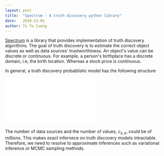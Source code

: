 ```yaml
---
layout: post
title:  "Spectrum - A truth discovery python library"
date:   2018-12-01
author: To Tu Cuong
---
```


[Spectrum](https://github.com/totucuong/spectrum) is a library that provides implementation of truth discovery algorithms. The goal of truth discovery is to estimate the correct object values as well as data sources' trustworthiness. An object's value can be discrete or continuous. For example, a person's birthplace has a discrete domain, i.e, the birth location. Whereas a stock price is continuous. 

In general, a truth discovery probablistic model has the following structure

![Probalistic graphical model of truth discovery](/assets/gfx/pgm_truthfinding.pdf)

The number of data sources and the number of values, $c_{s,o}$, could be of millions. This makes exact infernece on truth discovery models intractable. Therefore, we need to resolve to approximate inferences such as variational inference or MCMC sampling methods.